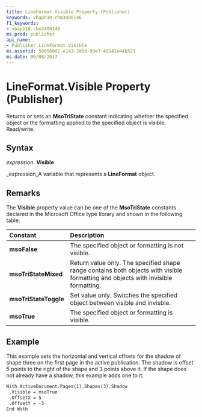 ```yaml
---
title: LineFormat.Visible Property (Publisher)
keywords: vbapb10.chm3408146
f1_keywords:
- vbapb10.chm3408146
ms.prod: publisher
api_name:
- Publisher.LineFormat.Visible
ms.assetid: 508560d2-e143-2d0d-93e7-49141e44b521
ms.date: 06/08/2017
---
```



# LineFormat.Visible Property (Publisher)

Returns or sets an **MsoTriState** constant indicating whether the specified object or the formatting applied to the specified object is visible. Read/write.


## Syntax

 _expression_. **Visible**

 _expression_A variable that represents a **LineFormat** object.


## Remarks

The **Visible** property value can be one of the **MsoTriState** constants declared in the Microsoft Office type library and shown in the following table.



|**Constant**|**Description**|
|:-----|:-----|
| **msoFalse**|The specified object or formatting is not visible.|
| **msoTriStateMixed**|Return value only. The specified shape range contains both objects with visible formatting and objects with invisible formatting.|
| **msoTriStateToggle**| Set value only. Switches the specified object between visible and invisble.|
| **msoTrue**|The specified object or formatting is visible.|

## Example

This example sets the horizontal and vertical offsets for the shadow of shape three on the first page in the active publication. The shadow is offset 5 points to the right of the shape and 3 points above it. If the shape does not already have a shadow, this example adds one to it.


```vb
With ActiveDocument.Pages(1).Shapes(3).Shadow 
 .Visible = msoTrue 
 .OffsetX = 5 
 .OffsetY = -3 
End With
```



